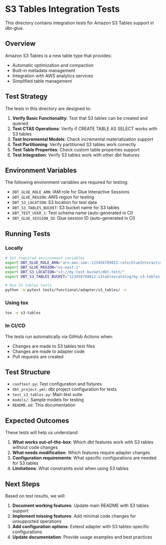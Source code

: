 # S3 Tables Integration Tests

This directory contains integration tests for Amazon S3 Tables support in dbt-glue.

## Overview

Amazon S3 Tables is a new table type that provides:
- Automatic optimization and compaction
- Built-in metadata management  
- Integration with AWS analytics services
- Simplified table management

## Test Strategy

The tests in this directory are designed to:

1. **Verify Basic Functionality**: Test that S3 tables can be created and queried
2. **Test CTAS Operations**: Verify if CREATE TABLE AS SELECT works with S3 tables
3. **Test Incremental Models**: Check incremental materialization support
4. **Test Partitioning**: Verify partitioned S3 tables work correctly
5. **Test Table Properties**: Check custom table properties support
6. **Test Integration**: Verify S3 tables work with other dbt features

## Environment Variables

The following environment variables are required for testing:

- `DBT_GLUE_ROLE_ARN`: IAM role for Glue Interactive Sessions
- `DBT_GLUE_REGION`: AWS region for testing
- `DBT_S3_LOCATION`: S3 location for test data
- `DBT_S3_TABLES_BUCKET`: S3 bucket name for S3 tables
- `DBT_TEST_USER_1`: Test schema name (auto-generated in CI)
- `DBT_GLUE_SESSION_ID`: Glue session ID (auto-generated in CI)

## Running Tests

### Locally
```bash
# Set required environment variables
export DBT_GLUE_ROLE_ARN="arn:aws:iam::123456789012:role/GlueInteractiveSessionRole"
export DBT_GLUE_REGION="us-east-1"
export DBT_S3_LOCATION="s3://my-test-bucket/dbt-test/"
export DBT_S3_TABLES_BUCKET="123456789012:s3tablescatalog/my-s3-tables-bucket"

# Run S3 tables tests
python -m pytest tests/functional/adapter/s3_tables/ -v
```

### Using tox
```bash
tox -e s3-tables
```

### In CI/CD
The tests run automatically via GitHub Actions when:
- Changes are made to S3 tables test files
- Changes are made to adapter code
- Pull requests are created

## Test Structure

- `conftest.py`: Test configuration and fixtures
- `dbt_project.yml`: dbt project configuration for tests
- `test_s3_tables.py`: Main test suite
- `models/`: Sample models for testing
- `README.md`: This documentation

## Expected Outcomes

These tests will help us understand:

1. **What works out-of-the-box**: Which dbt features work with S3 tables without code changes
2. **What needs modification**: Which features require adapter changes
3. **Configuration requirements**: What specific configurations are needed for S3 tables
4. **Limitations**: What constraints exist when using S3 tables

## Next Steps

Based on test results, we will:

1. **Document working features**: Update main README with S3 tables support
2. **Implement missing features**: Add minimal code changes for unsupported operations
3. **Add configuration options**: Extend adapter with S3 tables-specific configurations
4. **Update documentation**: Provide usage examples and best practices
